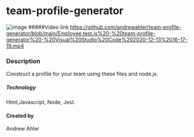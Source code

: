 # team-profile-generator
![image](https://user-images.githubusercontent.com/71769640/102025788-e1896f00-3d5f-11eb-87a6-35a990e056da.png)
#####Video link
https://github.com/andrewahler/team-profile-generator/blob/main/Employee.test.js%20-%20team-profile-generator%20-%20Visual%20Studio%20Code%202020-12-13%2016-17-19.mp4

### Description
Construct a profile for your team using these files and node.js.

##### Technology
Html,Javascript, Node, Jest.

#### Created by 
Andrew Ahler
